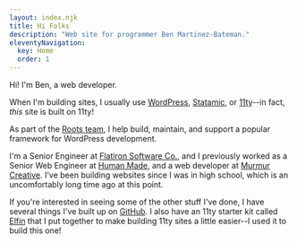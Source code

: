 ```yaml
---
layout: index.njk
title: Hi Folks
description: "Web site for programmer Ben Martinez-Bateman."
eleventyNavigation:
  key: Home
  order: 1
---
```


Hi! I'm Ben, a web developer.

When I'm building sites, I usually use [WordPress](https://wordpress.org), [Statamic](https://statamic.com), or [11ty](https://www.11ty.dev/)--in fact, *this* site is built on 11ty!

As part of the [Roots team](https:roots.io), I help build, maintain, and support a popular framework for WordPress development.

I'm a Senior Engineer at [Flatiron Software Co.](https://www.flatiron.software/), and I previously worked as a Senior Web Engineer at [Human Made](https://humanmade.com), and a web developer at [Murmur Creative](https://murmurcreative.com). I've been building websites since I was in high school, which is an uncomfortably long time ago at this point.

If you're interested in seeing some of the other stuff I've done, I have several things I've built up on [GitHub](https://www.github.com/alwaysblank). I also have an 11ty starter kit called [Elfin](https://11in.alwaysblank.dev) that I put together to make building 11ty sites a little easier--I used it to build this one!
